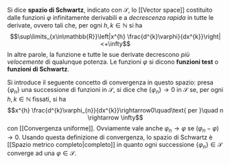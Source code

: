 Si dice **spazio di Schwartz**, indicato con $\mathcal{S}$, lo [[Vector space]] costituito dalle funzioni $\varphi$ infinitamente derivabili e a *decrescenza rapida* in tutte le derivate, ovvero tali che, per ogni $h,k\in\mathbb{N}$ si ha
$$\sup\limits_{x\in\mathbb{R}}\left|x^{h} \frac{d^{k}\varphi}{dx^{k}}\right|<+\infty$$
In altre parole, la funzione e tutte le sue derivate decrescono *più velocemente* di qualunque potenza. Le funzioni $\varphi$ si dicono **funzioni test** o **funzioni di Schwartz**.

Si introduce il seguente concetto di convergenza in questo spazio: presa $\{\varphi_{n}\}$ una successione di funzioni in $\mathcal{S}$, si dice che $\{\varphi_{n}\}\rightarrow0$ in $\mathcal{S}$ se, per ogni $h,k\in\mathbb{N}$ fissati, si ha
$$x^{h} \frac{d^{k}\varphi_{n}}{dx^{k}}\rightarrow0\quad\text{ per }\quad n \rightarrow \infty$$
con [[Convergenza uniforme]]. Ovviamente vale anche $\varphi_{n} \rightarrow \varphi$ se $(\varphi_{n}-\varphi)\rightarrow 0$. Usando questa definizione di convergenza, lo spazio di Schwartz è [[Spazio metrico completo|completo]] in quanto ogni successione $\{\varphi_{n}\}\in\mathcal{S}$ converge ad una $\varphi\in\mathcal{S}$.